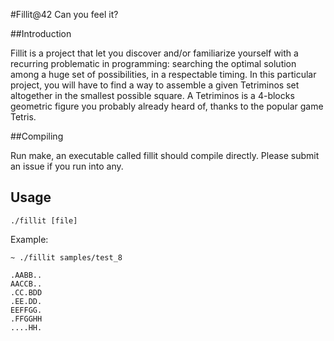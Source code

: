 #Fillit@42
Can you feel it?

##Introduction

Fillit is a project that let you discover and/or familiarize yourself with a recurring
problematic in programming: searching the optimal solution among a huge set of possibilities, in a respectable timing. In this particular project, you will have to find a way to
assemble a given Tetriminos set altogether in the smallest possible square.
A Tetriminos is a 4-blocks geometric figure you probably already heard of, thanks to
the popular game Tetris.

##Compiling

Run make, an executable called fillit should compile directly. Please submit an issue if you run into any.

## Usage
`./fillit [file]`

Example:
```
~ ./fillit samples/test_8

.AABB..
AACCB..
.CC.BDD
.EE.DD.
EEFFGG.
.FFGGHH
....HH.
```
